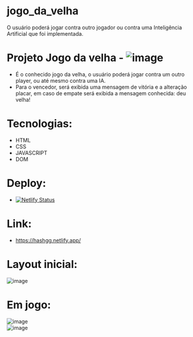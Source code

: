 # jogo_da_velha 
O usuário poderá jogar contra outro jogador ou contra uma Inteligência Artificial que foi implementada.

# Projeto Jogo da velha  -  ![image](https://img.shields.io/badge/-concluded-green)

- É o conhecido jogo da velha, o usuário poderá jogar contra um outro player, ou até mesmo contra uma IA. 
- Para o vencedor, será exibida uma mensagem de vitória e a alteração placar, em caso de empate será exibida a mensagem conhecida: deu velha!

# Tecnologias:
- HTML 
- CSS 
- JAVASCRIPT
- DOM

# Deploy:
- [![Netlify Status](https://api.netlify.com/api/v1/badges/ec38c6db-b76b-4ed7-a24d-3463aebc1c71/deploy-status)](https://app.netlify.com/sites/hashgg/deploys)

# Link: 
- https://hashgg.netlify.app/

# Layout inicial:

![image](https://user-images.githubusercontent.com/100312812/206911292-a41311cf-1cf8-46e2-b89e-d90693c04fc1.png)

# Em jogo:

![image](https://user-images.githubusercontent.com/100312812/206911267-742d81dd-ffc0-4355-9b70-231f2c506b00.png)
<br>
![image](https://user-images.githubusercontent.com/100312812/206911496-d7d24e05-0035-47ad-a5e5-c4cadc19c8e8.png)

